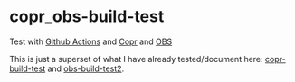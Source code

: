 # copr_obs-build-test

Test with [Github Actions](https://github.com/features/actions) and [Copr](https://copr.fedorainfracloud.org/) and [OBS](https://build.opensuse.org/)

This is just a superset of what I have already tested/document here: [copr-build-test](https://github.com/useidel/copr-build-test) and [obs-build-test2](https://github.com/useidel/obs-build-test2). 


